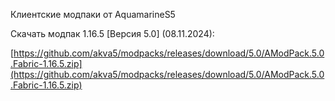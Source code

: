 Клиентские модпаки от AquamarineS5

Скачать модпак 1.16.5 [Версия 5.0] (08.11.2024):

[https://github.com/akva5/modpacks/releases/download/5.0/AModPack.5.0.Fabric-1.16.5.zip](https://github.com/akva5/modpacks/releases/download/5.0/AModPack.5.0.Fabric-1.16.5.zip)
